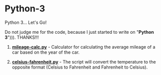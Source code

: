 # Python-3
Python 3... Let's Go!

Do not judge me for the code, because I just started to write on "**Python 3**"))). THANKS!!!

1. **[mileage-calc.py](https://github.com/icyLambda/Python-3/blob/master/mileage-calc.py)** - Calculator for calculating the average mileage of a car based on the year of the car.

2. **[celsius-fahrenheit.py](https://github.com/icyLambda/Python-3/blob/master/celsius-fahrenheit.py)** - The script will convert the temperature to the opposite format (Celsius to Fahrenheit and Fahrenheit to Celsius).

